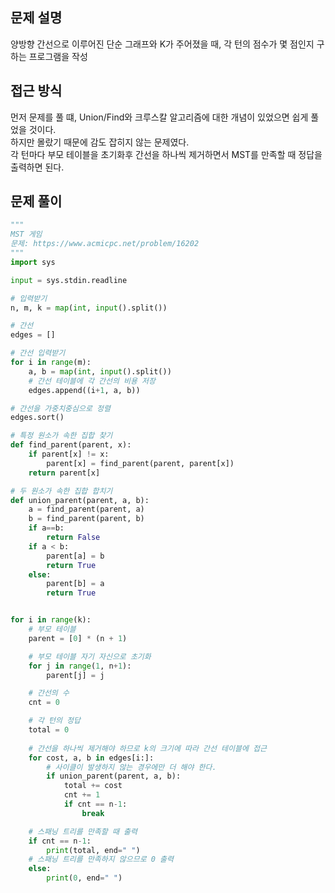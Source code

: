 ## 문제 설명
양방향 간선으로 이루어진 단순 그래프와 K가 주어졌을 때, 각 턴의 점수가 몇 점인지 구하는 프로그램을 작성

## 접근 방식
먼저 문제를 풀 떄, Union/Find와 크루스칼 알고리즘에 대한 개념이 있었으면 쉽게 풀었을 것이다.  
하지만 몰랐기 때문에 감도 잡히지 않는 문제였다.  
각 턴마다 부모 테이블을 초기화후 간선을 하나씩 제거하면서 MST를 만족할 때 정답을 출력하면 된다.
## 문제 풀이

```python
"""
MST 게임
문제: https://www.acmicpc.net/problem/16202
"""
import sys

input = sys.stdin.readline

# 입력받기
n, m, k = map(int, input().split())

# 간선
edges = []

# 간선 입력받기
for i in range(m):
    a, b = map(int, input().split())
    # 간선 테이블에 각 간선의 비용 저장
    edges.append((i+1, a, b))

# 간선을 가중치중심으로 정렬
edges.sort()

# 특정 원소가 속한 집합 찾기
def find_parent(parent, x):
    if parent[x] != x:
        parent[x] = find_parent(parent, parent[x])
    return parent[x]

# 두 원소가 속한 집합 합치기
def union_parent(parent, a, b):
    a = find_parent(parent, a)
    b = find_parent(parent, b)
    if a==b:
        return False
    if a < b:
        parent[a] = b
        return True
    else:
        parent[b] = a
        return True


for i in range(k):
    # 부모 테이블
    parent = [0] * (n + 1)

    # 부모 테이블 자기 자신으로 초기화
    for j in range(1, n+1):
        parent[j] = j

    # 간선의 수
    cnt = 0

    # 각 턴의 정답
    total = 0
 
    # 간선을 하나씩 제거해야 하므로 k의 크기에 따라 간선 테이블에 접근
    for cost, a, b in edges[i:]:
        # 사이클이 발생하지 않는 경우에만 더 해야 한다.
        if union_parent(parent, a, b):
            total += cost
            cnt += 1
            if cnt == n-1:
                break

    # 스패닝 트리를 만족할 때 출력
    if cnt == n-1:
        print(total, end=" ")
    # 스패닝 트리를 만족하지 않으므로 0 출력
    else:
        print(0, end=" ")
```
